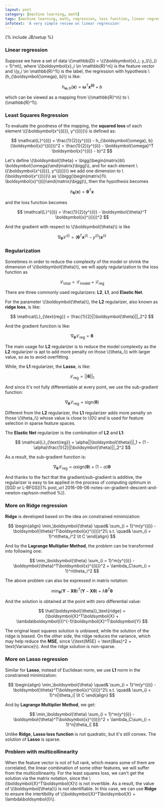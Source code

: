 ```yaml
---
layout: post
category: [machine learning, math]
tags: [machine learning, math, regression, loss function, linear regression, regularization]
infotext: 'A very simple review on linear regression'
---
```

{% include JB/setup %}

<script type="text/javascript" src="http://cdn.mathjax.org/mathjax/latest/MathJax.js?config=TeX-AMS-MML_HTMLorMML"></script>

### Linear regression

Suppose we have a set of data \\(\mathbb{D} = \\{(\boldsymbol{x}\_i, y_i)\\}\_{i = 1}^m\\), where 
\\(\boldsymbol{x}\_i \in \mathbb{R}^n\\) is the feature vector and \\(y_i \in \mathbb{R}^1\\) is the label, 
the regression with hypothesis \\(h_{\boldsymbol{\omega}, b}\\) is like:

$$
h_{\boldsymbol{\omega}, b}(\boldsymbol{x}) = \boldsymbol{\omega}^T \boldsymbol{x^{(i)}} + b
$$

which can be viewed as a mapping from \\(\mathbb{R}^n\\) to \\(\mathbb{R}^1\\).

### Least Squares Regression

To evaluate the goodness of the mapping, the __squared loss__ of each element 
\\(\{\boldsymbol{x^{(i)}}, y^{(i)}\}\\) is defined as:

$$
\mathcal{L}^{(i)} = \frac{1}{2}(y^{(i)} - h_{\boldsymbol{\omega}, b}(\boldsymbol{x}^{(i)}))^2 = \frac{1}{2}(y^{(i)} - \boldsymbol{\omega}^T \boldsymbol{x}^{(i)} - b)^2
$$

Let's define \\(\boldsymbol{\theta} = \bigg(\begin{matrix}b\\\\ \boldsymbol{\omega}\end{matrix}\bigg)\\), 
and for each element \\(\{\boldsymbol{x^{(i)}}, y^{(i)}\}\\) we add one dimension to 
\\(\boldsymbol{x^{(i)}}\\) as \\(\bigg(\begin{matrix}1\\\\ \boldsymbol{x}^{(i)}\end{matrix}\bigg)\\), 
then the hypothesis becomes 

$$
h_{\boldsymbol{\theta}}(\boldsymbol{x}) = \boldsymbol{\theta}^T \boldsymbol{x}
$$

and the loss function becomes

$$
\mathcal{L}^{(i)} = \frac{1}{2}(y^{(i)} - \boldsymbol{\theta}^T \boldsymbol{x}^{(i)})^2
$$

And the gradient with respect to \\(\boldsymbol{\theta}\\) is like

$$
\nabla_\boldsymbol{\theta}\mathcal{L}^{(i)} = (\boldsymbol{\theta}^T \boldsymbol{x}^{(i)} - y^{(i)})\boldsymbol{x}^{(i)}
$$

### Regularization

Sometimes in order to reduce the complexity of the model or shrink the dimension of \\(\boldsymbol{\theta}\\), 
we will apply regularization to the loss function as

$$
\mathcal{L}_{\text{total}} = \mathcal{L}_{\text{model}} + \mathcal{L}_{\text{reg}}
$$

There are three commonly used regularizers: __L2__, __L1__, and __Elastic Net__.

For the parameter \\(\boldsymbol{\theta}\\), the __L2__ regularizer, also known as __ridge loss__, is like:

$$
\mathcal{L}_{\text{reg}} = \frac{1}{2}||\boldsymbol{\theta}||_2^2
$$

And the gradient function is like:

$$
\nabla_\boldsymbol{\theta}\mathcal{L}_{\text{reg}} = \boldsymbol{\theta}
$$

The main usage for __L2__ regularizer is to reduce the model complexity as the __L2__ regularizer is 
apt to add more penalty on those \\(\theta_i\\) with larger value, so as to avoid overfitting.

While, the __L1__ regularizer, the __Lasso__, is like:

$$
\mathcal{L}_{\text{reg}} = ||\boldsymbol{\theta}||_1
$$

And since it's not fully differentiable at every point, we use the sub-gradient function:

$$
\nabla_\boldsymbol{\theta}\mathcal{L}_{\text{reg}} = \text{sign}(\boldsymbol{\theta})
$$

Different from the __L2__ regularizer, the __L1__ regularizer adds more penalty on those \\(\theta_i\\) 
whose value is close to \\(0\\) and is used for feature selection in sparse feature spaces.

The __Elastic Net__ regularizer is the combination of __L2__ and __L1__:

$$
\mathcal{L}_{\text{reg}} = \alpha||\boldsymbol{\theta}||_1 + (1 - \alpha)\frac{1}{2}||\boldsymbol{\theta}||_2^2
$$

As a result, the sub-gradient function is:

$$
\nabla_\boldsymbol{\theta}\mathcal{L}_{\text{reg}} = \alpha\text{sign}(\boldsymbol{\theta}) + (1 - \alpha)\boldsymbol{\theta}
$$

And thanks to the fact that the gradient/sub-gradient is additive, the regularizer is easy to be applied 
in the process of computing optimum in [SGD or L-BFGS]({% post_url 2016-06-06-notes-on-gradient-descent-and-newton-raphson-method %}).

### More on Ridge regression

__Ridge__ is developed based on the idea on constrained minimization:

$$
\begin{align}
\min_\boldsymbol{\theta} \quad& \sum_{i = 1}^m(y^{(i)} - \boldsymbol{\theta}^T\boldsymbol{x}^{(i)})^2\\
s.t. \quad& \sum_{i = 1}^n\theta_i^2 \lt C
\end{align}
$$

And by the __Lagrange Multiplier Method__, the problem can be transformed into following one:

$$
\min_\boldsymbol{\theta} \sum_{i = 1}^m(y^{(i)} - \boldsymbol{\theta}^T\boldsymbol{x}^{(i)})^2 + \lambda_C\sum_{i = 1}^n\theta_i^2
$$

The above problem can also be expressed in matrix notation:

$$
min_\boldsymbol{\theta} (\boldsymbol{Y} - \boldsymbol{X}\boldsymbol{\theta})^T(\boldsymbol{Y} - \boldsymbol{X}\boldsymbol{\theta}) + \lambda\boldsymbol{\theta}^T\boldsymbol{\theta}
$$

And the solution is obtained at the point with zero differential value:

$$
\hat{\boldsymbol{\theta}}_\text{ridge} = (\boldsymbol{X}^T\boldsymbol{X} + \lambda\boldsymbol{I})^{-1}\boldsymbol{X}^T\boldsymbol{Y}
$$

The original least squares solution is unbiased, while the solution of the ridge is biased. On the 
other side, the ridge reduces the variance, which may help reduce the __MSE__, since 
\\(\text{MSE} = \text{Bias}^2 + \text{Variance}\\). And the ridge solution is non-sparse.

### More on Lasso regression

Similar for __Lasso__, instead of Euclidean norm, we use __L1__ norm in the constrained minimization:

$$
\begin{align}
\min_\boldsymbol{\theta} \quad& \sum_{i = 1}^m(y^{(i)} - \boldsymbol{\theta}^T\boldsymbol{x}^{(i)})^2\\
s.t. \quad& \sum_{i = 1}^n|\theta_i| \lt C
\end{align}
$$

And by __Lagrange Multiplier Method__, we get:

$$
\min_\boldsymbol{\theta} \sum_{i = 1}^m(y^{(i)} - \boldsymbol{\theta}^T\boldsymbol{x}^{(i)})^2 + \lambda_C\sum_{i = 1}^n|\theta_i|
$$

Unlike __Ridge__, __Lasso loss function__ is not quadratic, but it's still convex. The solution of __Lasso__ 
is sparse.

### Problem with multicollinearity

When the feature vector is not of full rank, which means some of them are correlated, the linear 
combination of some other features, we will suffer from the multicollinearity. For the least squares 
loss, we can't get the solution via the matrix notation, since the 
\\(\boldsymbol{X}^T\boldsymbol{X}\\) is not invertible. As a result, the value of \\(\boldsymbol{\theta}\\) 
is not identifiable. In this case, we can use __Ridge__ to ensure the intertibility of 
\\(\boldsymbol{X}^T\boldsymbol{X} + \lambda\boldsymbol{I}\\). 